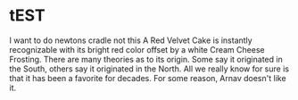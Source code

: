 # tEST
I want to do newtons cradle not this
A Red Velvet Cake is instantly recognizable with its bright red color offset by a white Cream Cheese Frosting. There are many theories as to its origin. Some say it originated in the South, others say it originated in the North. All we really know for sure is that it has been a favorite for decades. For some reason, Arnav doesn't like it. 